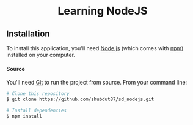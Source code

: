 <h1 align="center">
  <br>
  <a href="https://github.com/shubdut87/sd_nodejs.git"></a>
  <br>
    Learning NodeJS
  <br>
</h1>




## Installation

To install this application, you'll need [Node.js](https://nodejs.org/en/download/) (which comes with [npm](http://npmjs.com)) installed on your computer.

#### Source

You'll need [Git](https://git-scm.com) to run the project from source. From your command line:

```bash
# Clone this repository
$ git clone https://github.com/shubdut87/sd_nodejs.git

# Install dependencies
$ npm install
